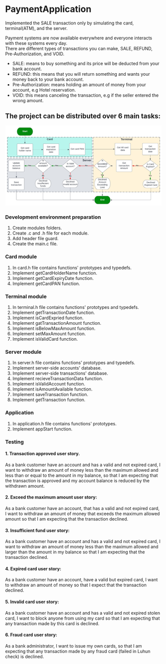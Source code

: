 # PaymentApplication
Implemented the SALE transaction only by simulating the card, terminal(ATM), and the server.  

Payment systems are now available everywhere and everyone interacts with these systems every day.  
There are different types of transactions you can make, SALE, REFUND, Pre-Authorization, and VOID.

* SALE: means to buy something and its price will be deducted from your bank account.
* REFUND: this means that you will return something and wants your money back to your bank account.
* Pre-Authorization: means holding an amount of money from your account, e.g Hotel reservation.
* VOID: this means canceling the transaction, e.g if the seller entered the wrong amount.  

## The project can be distributed over 6 main tasks:

<img src="https://github.com/HosamAyoub/Photos/blob/main/Payment-Application/payment-flowchart.jpeg?raw=true" title = "System flow chart"> 

### Development environment preparation
1. Create modules folders.
2. Create .c and .h file for each module.
3. Add header file guard.
4. Create the main.c file.

### Card module
1. In card.h file contains functions' prototypes and typedefs.
2. Implement getCardHolderName function.
3. Implement getCardExpiryDate function.
4. Implement getCardPAN function.

### Terminal module
1. In terminal.h file contains functions' prototypes and typedefs.
2. Implement getTransactionDate function.
3. Implement isCardExpried function.
4. Implement gatTransactionAmount function.
5. Implement isBelowMaxAmount function.
6. Implement setMaxAmount function.
7. Implement isValidCard function.

### Server module
1. In server.h file contains functions' prototypes and typedefs.
2. Implement server-side accounts' database.
3. Implement server-side transactions' database.
4. Implement recieveTransactionData function.
5. Implement isValidAccount function.
6. Implement isAmountAvailable function.
7. Implement saveTransaction function.
8. Implement getTransaction function.

### Application
1. In application.h file contains functions' prototypes.
2. Implement appStart function.

### Testing
#### 1. Transaction approved user story.
As a bank customer have an account and has a valid and not expired card, I want to withdraw an amount of money less than the maximum allowed and less than or equal to the amount in my balance, so that I am expecting that the transaction is approved and my account balance is reduced by the withdrawn amount.

#### 2. Exceed the maximum amount user story:
As a bank customer have an account, that has a valid and not expired card, I want to withdraw an amount of money that exceeds the maximum allowed amount so that I am expecting that the transaction declined.

#### 3. Insufficient fund user story:
As a bank customer have an account and has a valid and not expired card, I want to withdraw an amount of money less than the maximum allowed and larger than the amount in my balance so that I am expecting that the transaction declined.

#### 4. Expired card user story:
As a bank customer have an account, have a valid but expired card, I want to withdraw an amount of money so that I expect that the transaction declined.

#### 5. Invalid card user story:
As a bank customer have an account and has a valid and not expired stolen card, I want to block anyone from using my card so that I am expecting that any transaction made by this card is declined.

#### 6. Fraud card user story:
As a bank administrator, I want to issue my own cards, so that I am expecting that any transaction made by any fraud card (failed in Luhun check) is declined.